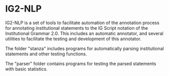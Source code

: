 # IG2-NLP

IG2-NLP is a set of tools to facilitate automation of the annotation process for annotating 
institutional statements to the IG Script notation of the Institutional Grammar 2.0.
This includes an automatic annotator, and several utilities to facilitate the testing and development
of this annotator.

The folder "stanza" includes programs for automatically parsing institutional statements and other testing functions. 

The "parser" folder contains programs for testing the parsed statements with basic statistics.